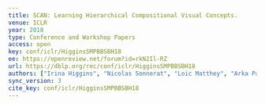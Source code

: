 ```yaml
---
title: SCAN: Learning Hierarchical Compositional Visual Concepts.
venue: ICLR
year: 2018
type: Conference and Workshop Papers
access: open
key: conf/iclr/HigginsSMPBBSBH18
ee: https://openreview.net/forum?id=rkN2Il-RZ
url: https://dblp.org/rec/conf/iclr/HigginsSMPBBSBH18
authors: ["Irina Higgins", "Nicolas Sonnerat", "Loic Matthey", "Arka Pal", "Christopher P. Burgess", "Matko Bosnjak", "Murray Shanahan", "Matthew M. Botvinick", "Demis Hassabis", "Alexander Lerchner"]
sync_version: 3
cite_key: conf/iclr/HigginsSMPBBSBH18
---
```

